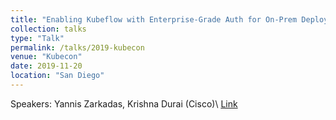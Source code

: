 ```yaml
---
title: "Enabling Kubeflow with Enterprise-Grade Auth for On-Prem Deployments"
collection: talks
type: "Talk"
permalink: /talks/2019-kubecon
venue: "Kubecon"
date: 2019-11-20
location: "San Diego"
---
```



Speakers: Yannis Zarkadas, Krishna Durai (Cisco)\\
[Link](https://www.youtube.com/watch?v=qyUyYLvmKHY)